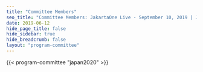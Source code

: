 ```yaml
---
title: "Committee Members"
seo_title: "Committee Members: JakartaOne Live - September 10, 2019 | Jakarta EE Software | Cloud Native"
date: 2019-06-12
hide_page_title: false
hide_sidebar: true
hide_breadcrumb: false
layout: "program-committee"
---
```


{{< program-committee "japan2020" >}}
